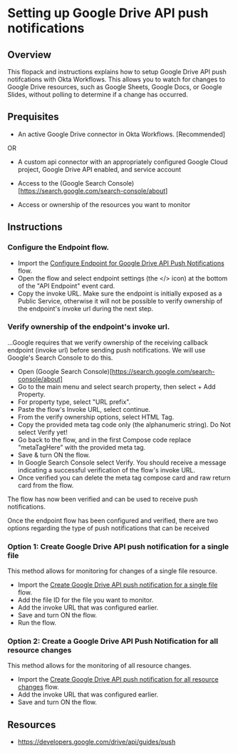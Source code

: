 # Setting up Google Drive API push notifications

## Overview
This flopack and instructions explains how to setup Google Drive API push notifcations with Okta Workflows. This allows you to watch for changes to Google Drive resources, such as Google Sheets, Google Docs, or Google Slides, without polling to determine if a change has occurred.


## Prequisites
- An active Google Drive connector in Okta Workflows. [Recommended]

OR

- A custom api connector with an appropriately configured Google Cloud project, Google Drive API enabled, and service account

- Access to the (Google Search Console)[https://search.google.com/search-console/about]
- Access or ownership of the resources you want to monitor

## Instructions

### Configure the Endpoint flow.
- Import the [Configure Endpoint for Google Drive API Push Notifications](../blob/main/Setting%20up%20Google%20Drive%20API%20push%20notifications/configureEndpointForGoogleDriveApiPushNotifications.flow) flow.
- Open the flow and select endpoint settings (the </> icon) at the bottom of the "API Endpoint" event card.
- Copy the invoke URL.
        Make sure the endpoint is initially exposed as a Public Service, otherwise it will not be possible to verify ownership of the endpoint's invoke url during the next step.
        
### Verify ownership of the endpoint's invoke url.
...Google requires that we verify ownership of the receiving callback endpoint (invoke url) before sending push notifications. We will use Google's Search Console to do this.

- Open (Google Search Console)[https://search.google.com/search-console/about]
- Go to the main menu and select search property, then select + Add Property.
- For property type, select "URL prefix".
- Paste the flow's Invoke URL, select continue.
- From the verify ownership options, select HTML Tag.
- Copy the provided meta tag code only (the alphanumeric string). Do Not select Verify yet!
- Go back to the flow, and in the first Compose code replace "metaTagHere" with the provided meta tag.
- Save & turn ON the flow.
- In Google Search Console select Verify. You should receive a message indicating a successful verification of the flow's invoke URL.
- Once verified you can delete the meta tag compose card and raw return card from the flow.

The flow has now been verified and can be used to receive push notifications.

Once the endpoint flow has been configured and verified, there are two options regarding the type of push notifications that can be received

### Option 1: Create Google Drive API push notification for a single file

This method allows for monitoring for changes of a single file resource.
- Import the [Create Google Drive API push notification for a single file](../blob/main/Setting%20up%20Google%20Drive%20API%20push%20notifications/createGoogleDriveApiPushNotificationForASingleFile.flow) flow.
- Add the file ID for the file you want to monitor.
- Add the invoke URL that was configured earlier.
- Save and turn ON the flow.
- Run the flow.

### Option 2: Create a Google Drive API Push Notification for all resource changes

This method allows for the monitoring of all resource changes.
- Import the [Create Google Drive API push notification for all resource changes](../blob/main/Setting%20up%20Google%20Drive%20API%20push%20notifications/createGoogleDriveApiPushNotificationForAllResourceChanges.flow) flow.
- Add the invoke URL that was configured earlier.
- Save and turn ON the flow.


## Resources
- https://developers.google.com/drive/api/guides/push

